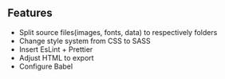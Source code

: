 ## Features

-   Split source files(images, fonts, data) to respectively folders
-   Change style system from CSS to SASS
-   Insert EsLint + Prettier
-   Adjust HTML to export
-   Configure Babel
